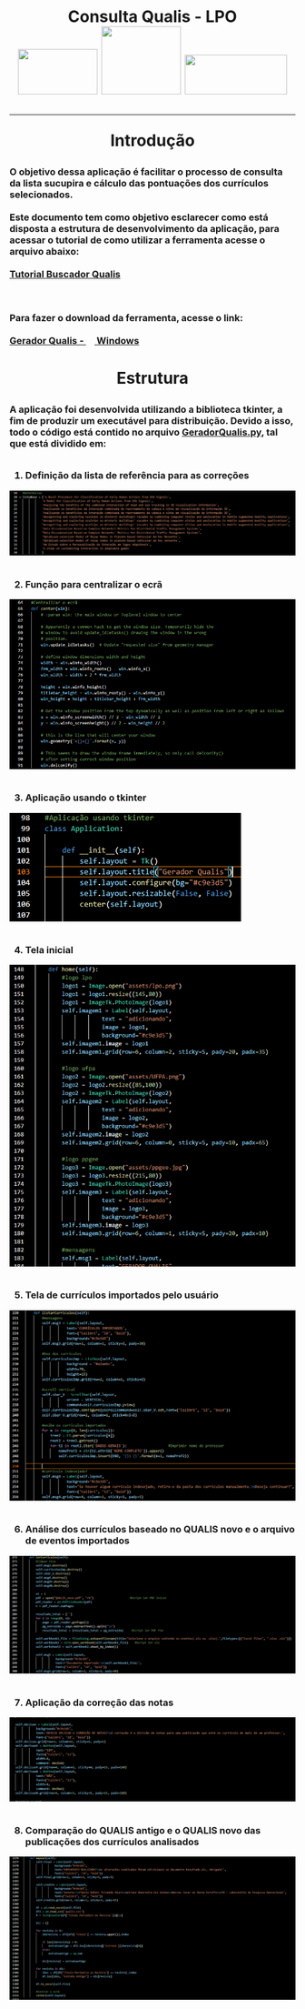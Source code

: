 <h1 align="center">Consulta Qualis - LPO<BR><img src="https://www.lpo.ufpa.br/logo.png" width="140" height="80"/> <img src="https://iconape.com/wp-content/files/wn/195324/svg/195324.svg" width="140" height="120"/> <img src="https://www.ppgee.propesp.ufpa.br/IMAGENS/ppgee_site.jpg" width="180" height="70"/></>

---
  Introdução
  
<h3>O objetivo dessa aplicação é facilitar o processo de consulta da lista sucupira e cálculo das pontuações dos currículos selecionados.
  </br></br>Este documento tem como objetivo esclarecer como está disposta a estrutura de desenvolvimento da aplicação, para acessar o tutorial de como utilizar a ferramenta acesse o arquivo abaixo:</>
</br></br>
<a href="https://github.com/Horusprg/qualis-LPO/blob/main/Tutorial%20Buscador%20Qualis.pdf">Tutorial Buscador Qualis</a>

</br></br>
Para fazer o download da ferramenta, acesse o link:
</br></br>
<a href="https://drive.google.com/file/d/1WBQQsPLNO-_1p6LZZaRhtjNR8l_1E-PY/view?usp=sharing"> Gerador Qualis - <img src="https://upload.wikimedia.org/wikipedia/commons/4/48/Windows_logo_-_2012_%28dark_blue%29.svg" width="15" height="15"/> Windows</a>
<h1 align="center"></>

  Estrutura
  
<h3>A aplicação foi desenvolvida utilizando a biblioteca tkinter, a fim de produzir um executável para distribuição. Devido a isso, todo o código está contido no arquivo <a href="https://github.com/Horusprg/qualis-LPO/blob/main/GeradorQualis.py">GeradorQualis.py</a>, tal que está dividido em:<BR/>
<BR/>
  
1. Definição da lista de referência para as correções
  <img src="https://github.com/Horusprg/qualis-LPO/blob/main/assets/referencias.png"/>
  <BR/><BR/>
  
2. Função para centralizar o ecrã
  <img src="https://github.com/Horusprg/qualis-LPO/blob/main/assets/centralizar.png"/>
  <BR/><BR/>
  
3. Aplicação usando o tkinter
  <img src="https://github.com/Horusprg/qualis-LPO/blob/main/assets/aplic.png"/>
  <BR/><BR/>
  
4. Tela inicial
  <img src="https://github.com/Horusprg/qualis-LPO/blob/main/assets/home.png"/>
  <BR/><BR/>
  
5. Tela de currículos importados pelo usuário
  <img src="https://github.com/Horusprg/qualis-LPO/blob/main/assets/curriculos.png"/>
  <BR/><BR/>
  
6. Análise dos currículos baseado no QUALIS novo e o arquivo de eventos importados
  <img src="https://github.com/Horusprg/qualis-LPO/blob/main/assets/analise_curriculos.png"/>
  <BR/><BR/>
  
7. Aplicação da correção das notas
  <img src="https://github.com/Horusprg/qualis-LPO/blob/main/assets/correcao.png"/>
  <BR/><BR/>
  
8. Comparação do QUALIS antigo e o QUALIS novo das publicações dos currículos analisados
  <img src="https://github.com/Horusprg/qualis-LPO/blob/main/assets/mapeamento.png"/>
